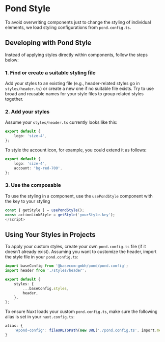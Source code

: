 # Pond Style

To avoid overwriting components just to change the styling of individual elements, we load styling configurations from `pond.config.ts`.

## Developing with Pond Style

Instead of applying styles directly within components, follow the steps below:

### 1. Find or create a suitable styling file

Add your styles to an existing file (e.g., header-related styles go in `styles/header.ts`) or create a new one if no suitable file exists. Try to use broad and reusable names for your style files to group related styles together.

### 2. Add your styles

Assume your `styles/header.ts` currently looks like this:

```ts
export default {
    logo: 'size-4',
};
```

To style the account icon, for example, you could extend it as follows:

```ts
export default {
    logo: 'size-4',
    account: 'bg-red-700',
};
```

### 3. Use the composable

To use the styling in a component, use the `usePondStyle` component with the key to your styling

```ts
const { getStyle } = usePondStyle();
const actionLinkStyle = getStyle('yourStyle.key');
</script>
```

## Using Your Styles in Projects
To apply your custom styles, create your own `pond.config.ts` file (if it doesn’t already exist). Assuming you want to customize the header, import the style file in your `pond.config.ts`:

```ts
import baseConfig from '@basecom-gmbh/pond/pond.config';
import header from './styles/header';

export default {
    styles: {
        ...baseConfig.styles,
        header,
    },
};
```

To ensure Nuxt loads your custom `pond.config.ts`, make sure the following alias is set in your `nuxt.config.ts`:

```ts
alias: {
    '#pond-config': fileURLToPath(new URL('./pond.config.ts', import.meta.url)),
}
```